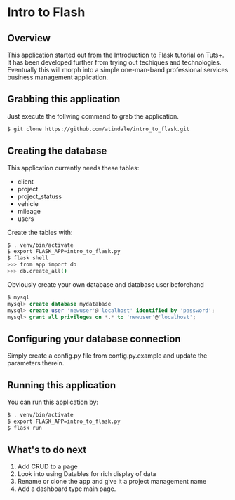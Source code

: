 # Intro to Flash

## Overview

This application started out from the Introduction to Flask tutorial on Tuts+. It has been developed further from trying out techiques and technologies. Eventually this will morph into a simple one-man-band professional services business management application.

## Grabbing this application

Just execute the follwing command to grab the application.

```bash
$ git clone https://github.com/atindale/intro_to_flask.git
```

## Creating the database

This application currently needs these tables:

* client
* project
* project_statuss
* vehicle
* mileage
* users

Create the tables with:

```bash
$ . venv/bin/activate
$ export FLASK_APP=intro_to_flask.py
$ flask shell
>>> from app import db
>>> db.create_all()
```

Obviously create your own database and database user beforehand

```SQL
$ mysql
mysql> create database mydatabase
mysql> create user 'newuser'@'localhost' identified by 'password';
mysql> grant all privileges on *.* to 'newuser'@'localhost';
````

## Configuring your database connection

Simply create a config.py file from config.py.example and update the parameters therein.

## Running this application

You can run this application by:

```bash
$ . venv/bin/activate
$ export FLASK_APP=intro_to_flask.py
$ flask run
```

## What's to do next

1. Add CRUD to a page
2. Look into using Datables for rich display of data
3. Rename or clone the app and give it a project management name
4. Add a dashboard type main page.
